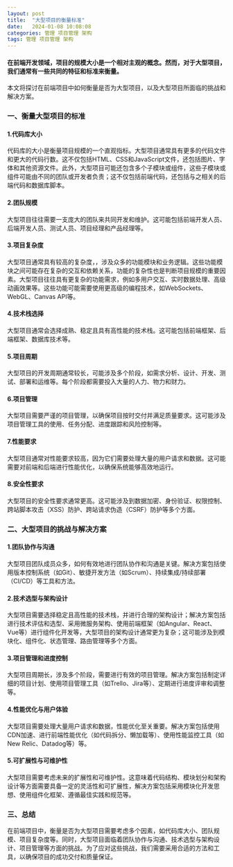 ```yaml
---
layout: post
title:  "大型项目的衡量标准"
date:   2024-01-08 10:08:08
categories: 管理 项目管理 架构
tags: 管理 项目管理 架构
---
```

#### 在前端开发领域，项目的规模大小是一个相对主观的概念。然而，对于大型项目，我们通常有一些共同的特征和标准来衡量。

本文将探讨在前端项目中如何衡量是否为大型项目，以及大型项目所面临的挑战和解决方案。

### 一、衡量大型项目的标准

#### 1.代码库大小

代码库的大小是衡量项目规模的一个直观指标。大型项目通常具有更多的代码文件和更大的代码行数。这不仅包括HTML、CSS和JavaScript文件，还包括图片、字体和其他资源文件。此外，大型项目可能还包含多个子模块或组件，这些子模块或组件可能由不同的团队或开发者负责；这不仅包括前端代码，还包括与之相关的后端代码和数据库脚本。

#### 2.团队规模

大型项目往往需要一支庞大的团队来共同开发和维护。这可能包括前端开发人员、后端开发人员、测试人员、项目经理和产品经理等。

#### 3.项目复杂度

大型项目通常具有较高的复杂度，，涉及众多的功能模块和业务逻辑。这些功能模块之间可能存在复杂的交互和依赖关系，功能的复杂性也是判断项目规模的重要因素。大型项目往往具有更复杂的功能需求，例如多用户交互、实时数据处理、高级动画效果等。这些功能可能需要使用更高级的编程技术，如WebSockets、WebGL、Canvas API等。

#### 4.技术栈选择

大型项目通常会选择成熟、稳定且具有高性能的技术栈。这可能包括前端框架、后端框架、数据库技术等。

#### 5.项目周期

大型项目的开发周期通常较长，可能涉及多个阶段，如需求分析、设计、开发、测试、部署和运维等。每个阶段都需要投入大量的人力、物力和财力。

#### 6.项目管理

大型项目需要严谨的项目管理，以确保项目按时交付并满足质量要求。这可能涉及项目管理工具的使用、任务分配、进度跟踪和风险控制等。

#### 7.性能要求

大型项目通常对性能要求较高，因为它们需要处理大量的用户请求和数据。这可能需要对前端和后端进行性能优化，以确保系统能够高效地运行。


#### 8.安全性要求

大型项目的安全性要求通常更高。这可能涉及到数据加密、身份验证、权限控制、跨站脚本攻击（XSS）防护、跨站请求伪造（CSRF）防护等多个方面。

### 二、大型项目的挑战与解决方案

#### 1.团队协作与沟通

大型项目团队成员众多，如何有效地进行团队协作和沟通是关键。解决方案包括使用版本控制系统（如Git）、敏捷开发方法（如Scrum）、持续集成/持续部署（CI/CD）等工具和方法。

#### 2.技术选型与架构设计

大型项目需要选择稳定且高性能的技术栈，并进行合理的架构设计；解决方案包括进行技术评估和选型、采用微服务架构、使用前端框架（如Angular、React、Vue等）进行组件化开发等，大型项目的架构设计通常更为复杂；这可能涉及到模块化、组件化、状态管理、路由管理等多个方面。

#### 3.项目管理和进度控制

大型项目周期长，涉及多个阶段，需要进行有效的项目管理。解决方案包括制定详细的项目计划、使用项目管理工具（如Trello、Jira等）、定期进行进度评审和调整等。

#### 4.性能优化与用户体验

大型项目需要处理大量用户请求和数据，性能优化至关重要。解决方案包括使用CDN加速、进行前端性能优化（如代码拆分、懒加载等）、使用性能监控工具（如New Relic、Datadog等）等。

#### 5.可扩展性与可维护性

大型项目需要考虑未来的扩展性和可维护性。这意味着代码结构、模块划分和架构设计等方面需要具备一定的灵活性和可扩展性，解决方案包括采用模块化开发思想、使用组件化框架、遵循最佳实践和规范等。

### 三、总结

在前端项目中，衡量是否为大型项目需要考虑多个因素，如代码库大小、团队规模、项目复杂度等。同时，大型项目面临着团队协作与沟通、技术选型与架构设计、项目管理等方面的挑战。为了应对这些挑战，我们需要采用合适的方法和工具，以确保项目的成功交付和质量保证。




